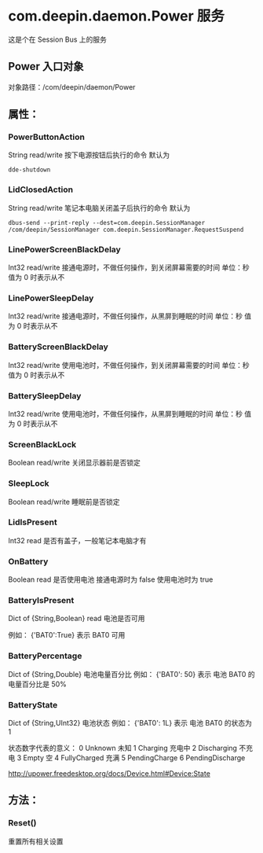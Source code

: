 # com.deepin.daemon.Power 服务

这是个在 Session Bus 上的服务

## Power 入口对象
 
对象路径：/com/deepin/daemon/Power

## 属性：

### PowerButtonAction
String
read/write
按下电源按钮后执行的命令
默认为 
```
dde-shutdown
```

### LidClosedAction
String
read/write
笔记本电脑关闭盖子后执行的命令
默认为 

```
dbus-send --print-reply --dest=com.deepin.SessionManager /com/deepin/SessionManager com.deepin.SessionManager.RequestSuspend
```


### LinePowerScreenBlackDelay
Int32
read/write
接通电源时，不做任何操作，到关闭屏幕需要的时间
单位：秒
值为 0 时表示从不

### LinePowerSleepDelay
Int32
read/write
接通电源时，不做任何操作，从黑屏到睡眠的时间
单位：秒
值为 0 时表示从不

### BatteryScreenBlackDelay
Int32
read/write
使用电池时，不做任何操作，到关闭屏幕需要的时间
单位：秒
值为 0 时表示从不

### BatterySleepDelay
Int32
read/write
使用电池时，不做任何操作，从黑屏到睡眠的时间
单位：秒
值为 0 时表示从不

### ScreenBlackLock
Boolean read/write
关闭显示器前是否锁定

### SleepLock
Boolean read/write
睡眠前是否锁定

### LidIsPresent
Int32
read
是否有盖子，一般笔记本电脑才有

### OnBattery
Boolean
read
是否使用电池
接通电源时为 false
使用电池时为 true

### BatteryIsPresent
Dict of {String,Boolean}
read
电池是否可用

例如：
{'BAT0':True}
表示 BAT0 可用

### BatteryPercentage
Dict of {String,Double}
电池电量百分比
例如：
{'BAT0': 50}
表示 电池 BAT0 的电量百分比是 50%

### BatteryState
Dict of {String,UInt32}
电池状态
例如：
{'BAT0': 1L}
表示 电池 BAT0 的状态为 1

状态数字代表的意义：
0 Unknown 未知
1 Charging 充电中
2 Discharging 不充电
3 Empty 空
4 FullyCharged 充满
5 PendingCharge
6 PendingDischarge

http://upower.freedesktop.org/docs/Device.html#Device:State



## 方法：

### Reset()
重置所有相关设置



